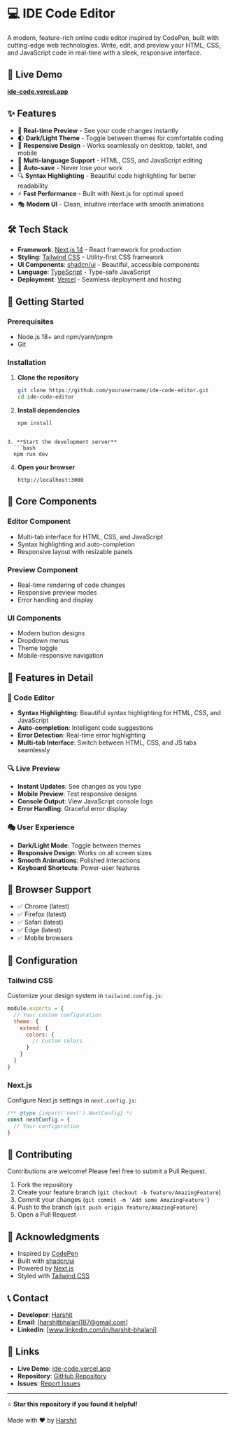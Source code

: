 # 💻 IDE Code Editor

A modern, feature-rich online code editor inspired by CodePen, built with cutting-edge web technologies. Write, edit, and preview your HTML, CSS, and JavaScript code in real-time with a sleek, responsive interface.

## 🚀 Live Demo

**[ide-code.vercel.app](https://ide-code.vercel.app)**

## ✨ Features

- 🎨 **Real-time Preview** - See your code changes instantly
- 🌓 **Dark/Light Theme** - Toggle between themes for comfortable coding
- 📱 **Responsive Design** - Works seamlessly on desktop, tablet, and mobile
- 🎯 **Multi-language Support** - HTML, CSS, and JavaScript editing
- 💾 **Auto-save** - Never lose your work
- 🔍 **Syntax Highlighting** - Beautiful code highlighting for better readability
- ⚡ **Fast Performance** - Built with Next.js for optimal speed
- 🎭 **Modern UI** - Clean, intuitive interface with smooth animations

## 🛠️ Tech Stack

- **Framework**: [Next.js 14](https://nextjs.org/) - React framework for production
- **Styling**: [Tailwind CSS](https://tailwindcss.com/) - Utility-first CSS framework
- **UI Components**: [shadcn/ui](https://ui.shadcn.com/) - Beautiful, accessible components
- **Language**: [TypeScript](https://www.typescriptlang.org/) - Type-safe JavaScript
- **Deployment**: [Vercel](https://vercel.com/) - Seamless deployment and hosting

## 🚀 Getting Started

### Prerequisites

- Node.js 18+ and npm/yarn/pnpm
- Git

### Installation

1. **Clone the repository**
   ```bash
   git clone https://github.com/yourusername/ide-code-editor.git
   cd ide-code-editor
   ```

2. **Install dependencies**
   ```bash
   npm install
 ```

3. **Start the development server**
   ```bash
   npm run dev
  ```
4. **Open your browser**
   ```
   http://localhost:3000
   ```

## 🎯 Core Components

### Editor Component
- Multi-tab interface for HTML, CSS, and JavaScript
- Syntax highlighting and auto-completion
- Responsive layout with resizable panels

### Preview Component
- Real-time rendering of code changes
- Responsive preview modes
- Error handling and display

### UI Components
- Modern button designs
- Dropdown menus
- Theme toggle
- Mobile-responsive navigation

## 🌟 Features in Detail

### 🎨 Code Editor
- **Syntax Highlighting**: Beautiful syntax highlighting for HTML, CSS, and JavaScript
- **Auto-completion**: Intelligent code suggestions
- **Error Detection**: Real-time error highlighting
- **Multi-tab Interface**: Switch between HTML, CSS, and JS tabs seamlessly

### 🔍 Live Preview
- **Instant Updates**: See changes as you type
- **Mobile Preview**: Test responsive designs
- **Console Output**: View JavaScript console logs
- **Error Handling**: Graceful error display

### 🎭 User Experience
- **Dark/Light Mode**: Toggle between themes
- **Responsive Design**: Works on all screen sizes
- **Smooth Animations**: Polished interactions
- **Keyboard Shortcuts**: Power-user features

## 📱 Browser Support

- ✅ Chrome (latest)
- ✅ Firefox (latest)
- ✅ Safari (latest)
- ✅ Edge (latest)
- ✅ Mobile browsers

## 🔧 Configuration

### Tailwind CSS
Customize your design system in `tailwind.config.js`:
```javascript
module.exports = {
  // Your custom configuration
  theme: {
    extend: {
      colors: {
        // Custom colors
      }
    }
  }
}
```

### Next.js
Configure Next.js settings in `next.config.js`:
```javascript
/** @type {import('next').NextConfig} */
const nextConfig = {
  // Your configuration
}
```

## 🤝 Contributing

Contributions are welcome! Please feel free to submit a Pull Request.

1. Fork the repository
2. Create your feature branch (`git checkout -b feature/AmazingFeature`)
3. Commit your changes (`git commit -m 'Add some AmazingFeature'`)
4. Push to the branch (`git push origin feature/AmazingFeature`)
5. Open a Pull Request

## 🙏 Acknowledgments

- Inspired by [CodePen](https://codepen.io/)
- Built with [shadcn/ui](https://ui.shadcn.com/)
- Powered by [Next.js](https://nextjs.org/)
- Styled with [Tailwind CSS](https://tailwindcss.com/)

## 📞 Contact

- **Developer**: [Harshit](https://github.com/HarshitBhalani)
- **Email**: [harshitbhalani187@gmail.com]
- **LinkedIn**: [www.linkedin.com/in/harshit-bhalani]

## 🔗 Links

- **Live Demo**: [ide-code.vercel.app](https://ide-code.vercel.app)
- **Repository**: [GitHub Repository](https://github.com/yourusername/ide-code-editor)
- **Issues**: [Report Issues](https://github.com/yourusername/ide-code-editor/issues)

---

⭐ **Star this repository if you found it helpful!**

Made with ❤️ by [Harshit](https://github.com/HarshitBhalani)
